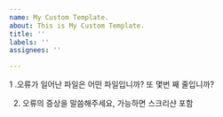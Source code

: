 ```yaml
---
name: My Custom Template.
about: This is My Custom Template.
title: ''
labels: ''
assignees: ''

---
```


1 .오류가 일어난 파일은 어떤 파일입니까? 또 몇번 째 줄입니까?

2. 오류의 증상을 말씀해주세요, 가능하면 스크리샨 포함
